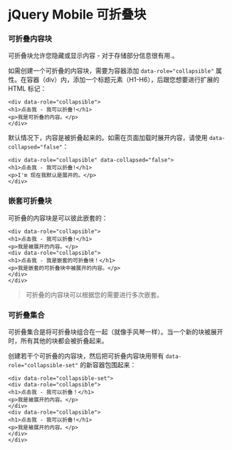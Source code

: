 # jQuery Mobile 可折叠块

### 可折叠内容块

可折叠块允许您隐藏或显示内容 - 对于存储部分信息很有用.。

如需创建一个可折叠的内容块，需要为容器添加 `data-role="collapsible"` 属性。在容器（div）内，添加一个标题元素（H1-H6），后跟您想要进行扩展的 HTML 标记：

	<div data-role="collapsible">
	<h1>点击我 - 我可以折叠!</h1>
	<p>我是可折叠的内容。</p>
	</div>

默认情况下，内容是被折叠起来的。如需在页面加载时展开内容，请使用 `data-collapsed="false"`：

	<div data-role="collapsible" data-collapsed="false">
	<h1>点击我 - 我可以折叠!</h1>
	<p>I'm 现在我默认是展开的。</p>
	</div>

### 嵌套可折叠块

可折叠的内容块是可以彼此嵌套的：

	<div data-role="collapsible">
	<h1>点击我 - 我可以折叠!</h1>
	<p>我是被展开的内容。</p>
	<div data-role="collapsible">
	<h1>点击我 - 我是嵌套的可折叠块！</h1>
	<p>我是嵌套的可折叠块中被展开的内容。</p>
	</div>
	</div>

> 可折叠的内容块可以根据您的需要进行多次嵌套。

### 可折叠集合

可折叠集合是将可折叠块组合在一起（就像手风琴一样）。当一个新的块被展开时，所有其他的块都会被折叠起来。

创建若干个可折叠的内容块，然后把可折叠内容块用带有 `data-role="collapsible-set"` 的新容器包围起来：

	<div data-role="collapsible-set">
	<div data-role="collapsible">
	<h1>点击我 - 我可以折叠！</h1>
	<p>我是被展开的内容。</p>
	</div>
	<div data-role="collapsible">
	<h1>点击我 - 我可以折叠!</h1>
	<p>我是被展开的内容。</p>
	</div>
	</div>